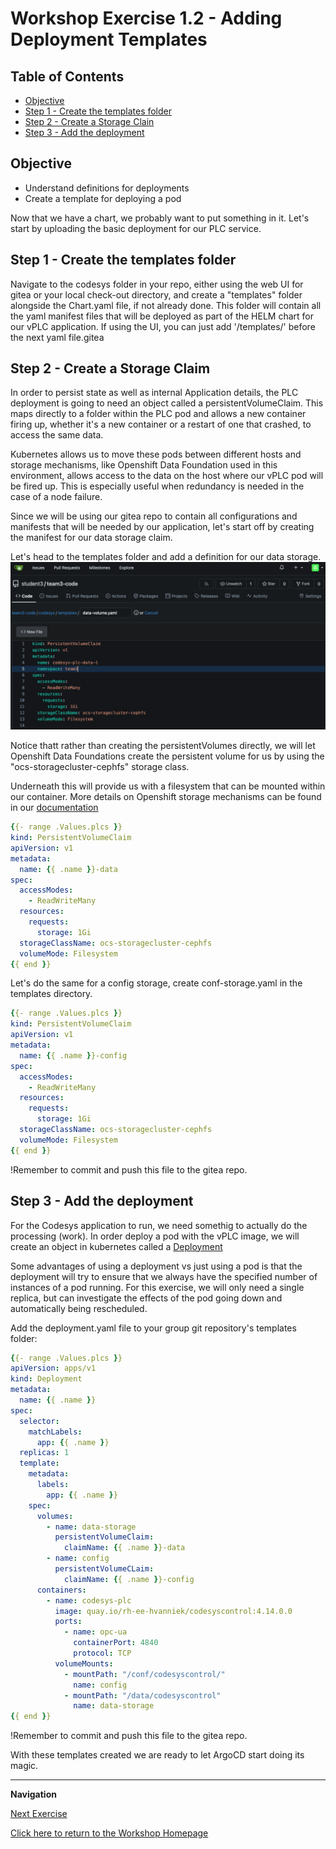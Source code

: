 # Workshop Exercise 1.2 - Adding Deployment Templates

## Table of Contents

* [Objective](#objective)
* [Step 1 - Create the templates folder](#step-1---create-the-templates-folder)
* [Step 2 - Create a Storage Clain](#step-2---create-a-storage-claim)
* [Step 3 - Add the deployment](#step-3---add-the-deployment)

## Objective

* Understand definitions for deployments
* Create a template for deploying a pod

Now that we have a chart, we probably want to put something in it.
Let's start by uploading the basic deployment for our PLC service.

## Step 1 - Create the templates folder
Navigate to the codesys folder in your repo, either using the web UI for gitea or your local check-out directory, and create a "templates" folder alongside the Chart.yaml file, if not already done.
This folder will contain all the yaml manifest files that will be deployed as part of the HELM chart for our vPLC application.
If using the UI, you can just add '/templates/' before the next yaml file.gitea


## Step 2 - Create a Storage Claim
In order to persist state as well as internal Application details, the PLC deployment is going to need an object called a persistentVolumeClaim. 
This maps directly to a folder within the PLC pod and allows a new container firing up, whether it's a new container or a restart of one that crashed, to access the same data.

Kubernetes allows us to move these pods between different hosts and storage mechanisms, like Openshift Data Foundation used in this environment, allows access to the data on the host where our vPLC pod will be fired up. 
This is especially useful when redundancy is needed in the case of a node failure.

Since we will be using our gitea repo to contain all configurations and manifests that will be needed by our application, let's start off by creating the manifest for our data storage claim.

Let's head to the templates folder and add a definition for our data storage.
![Gitea storage Class](../.images/gitea-storage-class.png)

 Notice thatt rather than creating the persistentVolumes directly, we will let Openshift Data Foundations create the persistent volume for us by using the "ocs-storagecluster-cephfs" storage class.

Underneath this will provide us with a filesystem that can be mounted within our container. More details on Openshift storage mechanisms can be found in our [documentation](https://docs.openshift.com/container-platform/4.17/storage/understanding-persistent-storage.html)


```yaml
{{- range .Values.plcs }}
kind: PersistentVolumeClaim
apiVersion: v1
metadata:
  name: {{ .name }}-data
spec:
  accessModes:
    - ReadWriteMany
  resources:
    requests:
      storage: 1Gi
  storageClassName: ocs-storagecluster-cephfs
  volumeMode: Filesystem
{{ end }}
```

Let's do the same for a config storage, create conf-storage.yaml in the templates directory.

```yaml
{{- range .Values.plcs }}
kind: PersistentVolumeClaim
apiVersion: v1
metadata:
  name: {{ .name }}-config
spec:
  accessModes:
    - ReadWriteMany
  resources:
    requests:
      storage: 1Gi
  storageClassName: ocs-storagecluster-cephfs
  volumeMode: Filesystem
{{ end }}
```

!Remember to commit and push this file to the gitea repo.



## Step 3 - Add the deployment 
For the Codesys application to run, we need somethig to actually do the processing (work). 
In order deploy a pod with the vPLC image, we will create an object in kubernetes called a [Deployment](https://kubernetes.io/docs/concepts/workloads/controllers/deployment/)

Some advantages of using a deployment vs just using a pod is that the deployment will try to ensure that we always have the specified number of instances of a pod running.
For this exercise, we will only need a single replica, but can investigate the effects of the pod going down and automatically being rescheduled.

Add the deployment.yaml file to your group git repository's templates folder:

```yaml
{{- range .Values.plcs }}
apiVersion: apps/v1
kind: Deployment
metadata:
  name: {{ .name }}
spec:
  selector:
    matchLabels:
      app: {{ .name }}
  replicas: 1
  template:
    metadata:
      labels:
        app: {{ .name }}
    spec:
      volumes:
        - name: data-storage
          persistentVolumeClaim: 
            claimName: {{ .name }}-data
        - name: config
          persistentVolumeCLaim:
            claimName: {{ .name }}-config
      containers:
        - name: codesys-plc
          image: quay.io/rh-ee-hvanniek/codesyscontrol:4.14.0.0
          ports:
            - name: opc-ua
              containerPort: 4840
              protocol: TCP
          volumeMounts:
            - mountPath: "/conf/codesyscontrol/"
              name: config
            - mountPath: "/data/codesyscontrol"
              name: data-storage
{{ end }}
```
!Remember to commit and push this file to the gitea repo.

With these templates created we are ready to let ArgoCD start doing its magic.

---
**Navigation**

[Next Exercise](../1.3-adding-chart-to-argocd/)

[Click here to return to the Workshop Homepage](../README.md)
